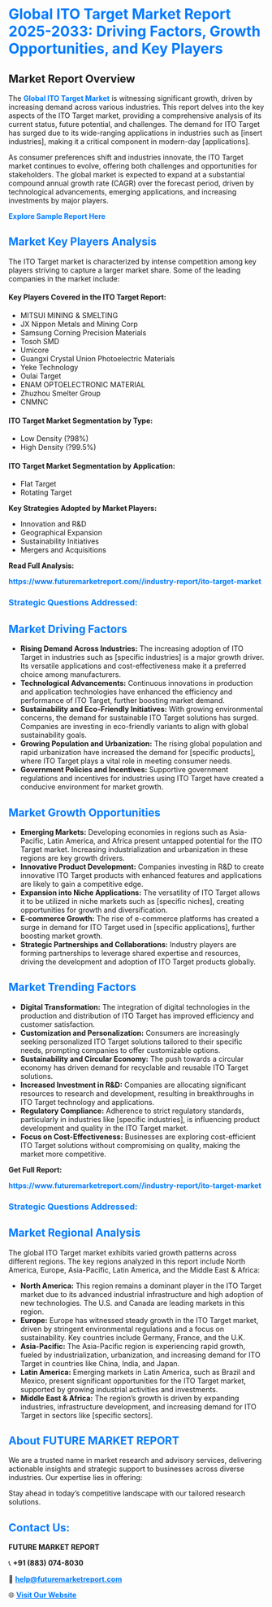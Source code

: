 <h1 style="color: #007BFF;">Global ITO Target Market Report 2025-2033: Driving Factors, Growth Opportunities, and Key Players</h1>

<section id="overview">
<h2>Market Report Overview</h2>
<p>The <a href="https://www.futuremarketreport.com//industry-report/ito-target-market" style="color: #007BFF; text-decoration: none;"><strong>Global ITO Target Market</strong></a> is witnessing significant growth, driven by increasing demand across various industries. This report delves into the key aspects of the ITO Target market, providing a comprehensive analysis of its current status, future potential, and challenges. The demand for ITO Target has surged due to its wide-ranging applications in industries such as [insert industries], making it a critical component in modern-day [applications].</p>
<p>As consumer preferences shift and industries innovate, the ITO Target market continues to evolve, offering both challenges and opportunities for stakeholders. The global market is expected to expand at a substantial compound annual growth rate (CAGR) over the forecast period, driven by technological advancements, emerging applications, and increasing investments by major players.</p>
</section>

<section id="overview">
<p><a href="https://www.futuremarketreport.com//request-sample/reportId=90621" style="color: #007BFF; text-decoration: none;"><strong>Explore Sample Report Here</strong></a></p>
</section>

<section id="key-players">
<h2 style="color: #007BFF;">Market Key Players Analysis</h2>
<p>The ITO Target market is characterized by intense competition among key players striving to capture a larger market share. Some of the leading companies in the market include:</p>
<h4>Key Players Covered in the ITO Target Report:</h4>
<ul><li>MITSUI MINING &amp; SMELTING</li><li>JX Nippon Metals and Mining Corp</li><li>Samsung Corning Precision Materials</li><li>Tosoh SMD</li><li>Umicore</li><li>Guangxi Crystal Union Photoelectric Materials</li><li>Yeke Technology</li><li>Oulai Target</li><li>ENAM OPTOELECTRONIC MATERIAL</li><li>Zhuzhou Smelter Group</li><li>CNMNC</li></ul>
<h4>ITO Target Market Segmentation by Type:</h4>
<ul><li>Low Density (?98%)</li><li>High Density (?99.5%)</li></ul>

<h4>ITO Target Market Segmentation by Application:</h4>
<ul><li>Flat Target</li><li>Rotating Target</li></ul>
<p><strong>Key Strategies Adopted by Market Players:</strong></p>
<ul>
<li>Innovation and R&D</li>
<li>Geographical Expansion</li>
<li>Sustainability Initiatives</li>
<li>Mergers and Acquisitions</li>
</ul>
</section>

<section>
<p><strong>Read Full Analysis: </strong></p><a href="https://www.futuremarketreport.com//industry-report/ito-target-market" style="color: #007BFF; text-decoration: none;"><strong>https://www.futuremarketreport.com//industry-report/ito-target-market</strong></a>
<h3 style="color: #007BFF;">Strategic Questions Addressed:</h3>
</section>

<section id="driving-factors">
<h2 style="color: #007BFF;">Market Driving Factors</h2>
<ul>
<li><strong>Rising Demand Across Industries:</strong> The increasing adoption of ITO Target in industries such as [specific industries] is a major growth driver. Its versatile applications and cost-effectiveness make it a preferred choice among manufacturers.</li>
<li><strong>Technological Advancements:</strong> Continuous innovations in production and application technologies have enhanced the efficiency and performance of ITO Target, further boosting market demand.</li>
<li><strong>Sustainability and Eco-Friendly Initiatives:</strong> With growing environmental concerns, the demand for sustainable ITO Target solutions has surged. Companies are investing in eco-friendly variants to align with global sustainability goals.</li>
<li><strong>Growing Population and Urbanization:</strong> The rising global population and rapid urbanization have increased the demand for [specific products], where ITO Target plays a vital role in meeting consumer needs.</li>
<li><strong>Government Policies and Incentives:</strong> Supportive government regulations and incentives for industries using ITO Target have created a conducive environment for market growth.</li>
</ul>
</section>

<section id="growth-opportunities">
<h2 style="color: #007BFF;">Market Growth Opportunities</h2>
<ul>
<li><strong>Emerging Markets:</strong> Developing economies in regions such as Asia-Pacific, Latin America, and Africa present untapped potential for the ITO Target market. Increasing industrialization and urbanization in these regions are key growth drivers.</li>
<li><strong>Innovative Product Development:</strong> Companies investing in R&D to create innovative ITO Target products with enhanced features and applications are likely to gain a competitive edge.</li>
<li><strong>Expansion into Niche Applications:</strong> The versatility of ITO Target allows it to be utilized in niche markets such as [specific niches], creating opportunities for growth and diversification.</li>
<li><strong>E-commerce Growth:</strong> The rise of e-commerce platforms has created a surge in demand for ITO Target used in [specific applications], further boosting market growth.</li>
<li><strong>Strategic Partnerships and Collaborations:</strong> Industry players are forming partnerships to leverage shared expertise and resources, driving the development and adoption of ITO Target products globally.</li>
</ul>
</section>

<section id="trending-factors">
<h2 style="color: #007BFF;">Market Trending Factors</h2>
<ul>
<li><strong>Digital Transformation:</strong> The integration of digital technologies in the production and distribution of ITO Target has improved efficiency and customer satisfaction.</li>
<li><strong>Customization and Personalization:</strong> Consumers are increasingly seeking personalized ITO Target solutions tailored to their specific needs, prompting companies to offer customizable options.</li>
<li><strong>Sustainability and Circular Economy:</strong> The push towards a circular economy has driven demand for recyclable and reusable ITO Target solutions.</li>
<li><strong>Increased Investment in R&D:</strong> Companies are allocating significant resources to research and development, resulting in breakthroughs in ITO Target technology and applications.</li>
<li><strong>Regulatory Compliance:</strong> Adherence to strict regulatory standards, particularly in industries like [specific industries], is influencing product development and quality in the ITO Target market.</li>
<li><strong>Focus on Cost-Effectiveness:</strong> Businesses are exploring cost-efficient ITO Target solutions without compromising on quality, making the market more competitive.</li>
</ul>
</section>

<section>
<p><strong>Get Full Report: </strong></p><a href="https://www.futuremarketreport.com//industry-report/ito-target-market" style="color: #007BFF; text-decoration: none;"><strong>https://www.futuremarketreport.com//industry-report/ito-target-market</strong></a>
<h3 style="color: #007BFF;">Strategic Questions Addressed:</h3>
</section>


<section id="regional-analysis">
<h2 style="color: #007BFF;">Market Regional Analysis</h2>
<p>The global ITO Target market exhibits varied growth patterns across different regions. The key regions analyzed in this report include North America, Europe, Asia-Pacific, Latin America, and the Middle East & Africa:</p>
<ul>
<li><strong>North America:</strong> This region remains a dominant player in the ITO Target market due to its advanced industrial infrastructure and high adoption of new technologies. The U.S. and Canada are leading markets in this region.</li>
<li><strong>Europe:</strong> Europe has witnessed steady growth in the ITO Target market, driven by stringent environmental regulations and a focus on sustainability. Key countries include Germany, France, and the U.K.</li>
<li><strong>Asia-Pacific:</strong> The Asia-Pacific region is experiencing rapid growth, fueled by industrialization, urbanization, and increasing demand for ITO Target in countries like China, India, and Japan.</li>
<li><strong>Latin America:</strong> Emerging markets in Latin America, such as Brazil and Mexico, present significant opportunities for the ITO Target market, supported by growing industrial activities and investments.</li>
<li><strong>Middle East & Africa:</strong> The region’s growth is driven by expanding industries, infrastructure development, and increasing demand for ITO Target in sectors like [specific sectors].</li>
</ul>
</section>

<footer>
<h2 style="color: #007BFF;">About FUTURE MARKET REPORT</h2>
<p>We are a trusted name in market research and advisory services, delivering actionable insights and strategic support to businesses across diverse industries. Our expertise lies in offering:</p>

<p>Stay ahead in today’s competitive landscape with our tailored research solutions.</p>

<h2 style="color: #007BFF;">Contact Us:</h2>
<p><strong>FUTURE MARKET REPORT</strong></p>
<p>📞 <strong>+91 (883) 074-8030</strong></p>
<p>📧 <strong><a href="mailto:help@futuremarketreport.com" style="color: #007BFF;">help@futuremarketreport.com</a></strong></p>
<p>🌐 <strong><a href="https://www.futuremarketreport.com/" style="color: #007BFF;">Visit Our Website</a></strong></p>
</footer>